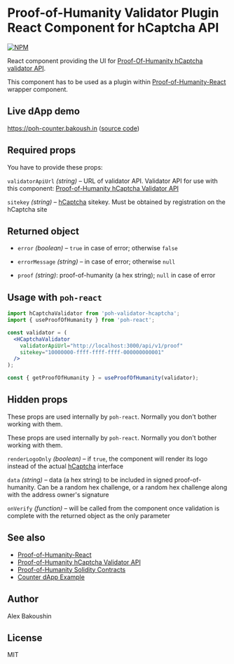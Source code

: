 # Proof-of-Humanity Validator Plugin React Component for hCaptcha API

[![NPM](https://img.shields.io/npm/v/poh-validator-hcaptcha-react)](https://www.npmjs.com/package/poh-validator-hcaptcha-react)

React component providing the UI for [Proof-Of-Humanity hCaptcha validator API](https://github.com/bakoushin/poh-validator-hcaptcha-api).

This component has to be used as a plugin within [Proof-of-Humanity-React](https://npmjs.com/packages/poh-react) wrapper component.

## Live dApp demo

https://poh-counter.bakoush.in ([source code](https://github.com/bakoushin/poh-counter-example))

## Required props

You have to provide these props:

`validatorApiUrl` _(string)_ – URL of validator API. Validator API for use with this component: [Proof-of-Humanity hCaptcha Validator API](https://github.com/bakoushin/poh-validator-hcaptcha-api)

`sitekey` _(string)_ – [hCaptcha](https://www.hcaptcha.com/) sitekey. Must be obtained by registration on the hCaptcha site

## Returned object

- `error` _(boolean)_ – `true` in case of error; otherwise `false`

- `errorMessage` _(string)_ – in case of error; otherwise `null`

- `proof` _(string)_: proof-of-humanity (a hex string); `null` in case of error

## Usage with `poh-react`

```jsx
import hCaptchaValidator from 'poh-validator-hcaptcha';
import { useProofOfHumanity } from 'poh-react';

const validator = (
  <HCaptchaValidator
    validatorApiUrl="http://localhost:3000/api/v1/proof"
    sitekey="10000000-ffff-ffff-ffff-000000000001"
  />
);

const { getProofOfHumanity } = useProofOfHumanity(validator);
```

## Hidden props

These props are used internally by `poh-react`. Normally you don't bother working with them.

These props are used internally by `poh-react`. Normally you don't bother working with them.

`renderLogoOnly` _(boolean)_ – if `true`, the component will render its logo instead of the actual [hCaptcha](https://www.hcaptcha.com/) interface

`data` _(string)_ – data (a hex string) to be included in signed proof-of-humanity. Can be a random hex challenge, or a random hex challenge along with the address owner's signature

`onVerify` _(function)_ – will be called from the component once validation is complete with the returned object as the only parameter

## See also

- [Proof-of-Humanity-React](https://npmjs.com/packages/poh-react)
- [Proof-of-Humanity hCaptcha Validator API](https://hub.docker.com/r/bakoushin/poh-validator-hcaptcha)
- [Proof-of-Humanity Solidity Contracts](https://npmjs.com/package/poh-contracts)
- [Counter dApp Example](https://github.com/bakoushin/poh-counter-example)

## Author

Alex Bakoushin

## License

MIT
